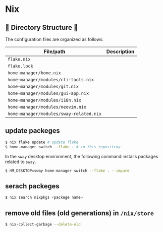 # Nix

## 🌳 Directory Structure 🌳

The configuration files are organized as follows:

| File/path                               | Description |
|-----------------------------------------|-------------|
| `flake.nix`                             |             |
| `flake.lock`                            |             |
| `home-manager/home.nix`                 |             |
| `home-manager/modules/cli-tools.nix`    |             |
| `home-manager/modules/git.nix`          |             |
| `home-manager/modules/gui-app.nix`      |             |
| `home-manager/modules/i18n.nix`         |             |
| `home-manager/modules/neovim.nix`       |             |
| `home-manager/modules/sway-related.nix` |             |


## update packeges

```bash
$ nix flake update # update flake
$ home-manager switch --flake . # in this repositroy
```

In the `sway` desktop environment, the following command installs packages related to `sway`.

```bash
$ HM_DESKTOP=sway home-manager switch --flake . --impure
```

## serach packeges

```bash
$ nix search nixpkgs <packege name>
```

## remove old files (old generations) in `/nix/store`

```bash
$ nix-collect-garbage --delete-old
```
